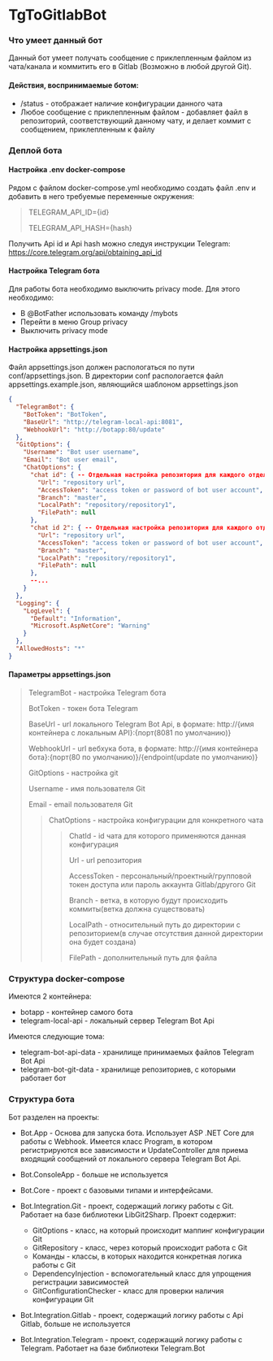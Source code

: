 # TgToGitlabBot
### Что умеет данный бот

Данный бот умеет получать сообщение с приклепленным файлом из чата/канала и коммитить его в Gitlab (Возможно в любой другой Git).
#### Действия, воспринимаемые ботом:
- /status - отображает наличие конфигурации данного чата
- Любое сообщение с приклепленным файлом - добавляет файл в репозиторий, соответствующий данному чату, и делает коммит с сообщением, приклепленным к файлу

### Деплой бота
#### Настройка .env docker-compose
Рядом с файлом docker-compose.yml необходимо создать файл .env и добавить в него требуемые переменные окружения:
>TELEGRAM_API_ID={id}
>
>TELEGRAM_API_HASH={hash}
>
Получить Api id и Api hash можно следуя инструкции Telegram: https://core.telegram.org/api/obtaining_api_id
#### Настройка Telegram бота
Для работы бота необходимо выключить privacy mode. Для этого необходимо:
- В @BotFather использовать команду /mybots
- Перейти в меню Group privacy
- Выключить privacy mode
#### Настройка appsettings.json
Файл appsettings.json должен распологаться по пути conf/appsettings.json.
В директории conf распологается файл appsettings.example.json, являющийся шаблоном 
appsettings.json
```json
{
  "TelegramBot": {
    "BotToken": "BotToken",
    "BaseUrl": "http://telegram-local-api:8081",    
    "WebhookUrl": "http://botapp:80/update"
  },
  "GitOptions": {
    "Username": "Bot user username",
    "Email": "Bot user email",
    "ChatOptions": {
      "chat id": { -- Отдельная настройка репозитория для каждого отдельного чата
        "Url": "repository url",        
        "AccessToken": "access token or password of bot user account",
        "Branch": "master",
        "LocalPath": "repository/repository1",
        "FilePath": null
      },
      "chat id 2": { -- Отдельная настройка репозитория для каждого отдельного чата
        "Url": "repository url",        
        "AccessToken": "access token or password of bot user account",
        "Branch": "master",
        "LocalPath": "repository/repository1",
        "FilePath": null
      },
      --...
    }
  },  
  "Logging": {
    "LogLevel": {
      "Default": "Information",
      "Microsoft.AspNetCore": "Warning"
    }
  },
  "AllowedHosts": "*"
}
```
#### Параметры appsettings.json

> TelegramBot - настройка Telegram бота
>
> BotToken - токен бота Telegram
> 
> BaseUrl - url локального Telegram Bot Api, в формате: http://{имя контейнера с локальным API}:{порт(8081 по умолчанию)}
>
> WebhookUrl - url вебхука бота, в формате: http://{имя контейнера бота}:{порт(80 по умолчанию)}/{endpoint(update по умолчанию)}
>
> GitOptions - настройка git
>
> Username - имя пользователя Git
>
> Email - email пользователя Git
>
>> ChatOptions - настройка конфигурации для конкретного чата
>>
>>> ChatId - id чата для которого применяются данная конфигурация
>>>
>>> Url - url репозитория
>>>
>>> AccessToken - персональный/проектный/групповой токен доступа или пароль аккаунта Gitlab/другого Git
>>>
>>> Branch - ветка, в которую будут происходить коммиты(ветка должна существовать)
>>>
>>> LocalPath - относительный путь до директории с репозиторием(в случае отсутствия данной директории она будет создана)
>>>
>>> FilePath - дополнительный путь для файла


### Структура docker-compose
Имеются 2 контейнера:
- botapp - контейнер самого бота
- telegram-local-api - локальный сервер Telegram Bot Api

Имеются следующие тома:

- telegram-bot-api-data - хранилище принимаемых файлов Telegram Bot Api
- telegram-bot-git-data - хранилище репозиториев, с которыми работает бот
### Структура бота

Бот разделен на проекты:
- Bot.App - Основа для запуска бота. Использует ASP .NET Core для работы с Webhook. Имеется класс Program, в котором регистрируются все зависимости и UpdateController для приема входящий сообщений от локального сервера Telegram Bot Api.
- Bot.ConsoleApp - больше не используется
- Bot.Core - проект с базовыми типами и интерфейсами.
- Bot.Integration.Git - проект, содержащий логику работы с Git. Работает на базе библиотеки LibGit2Sharp. Проект содержит:

  - GitOptions - класс, на который происходит маппинг конфигурации Git
  - GitRepository - класс, через который происходит работа с Git
  - Команды - классы, в которых находится конкретная логика работы с Git
  - DependencyInjection - вспомогательный класс для упрощения регистрации зависимостей
  - GitConfigurationChecker - класс для проверки наличия конфигурации Git
- Bot.Integration.Gitlab - проект, содержащий логику работы с Api Gitlab, больше не используется
- Bot.Integration.Telegram - проект, содержащий логику работы с Telegram. Работает на базе библиотеки Telegram.Bot
